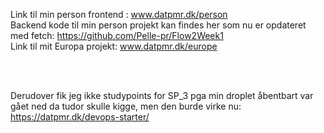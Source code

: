 Link til min person frontend : www.datpmr.dk/person <br>
Backend kode til min person projekt kan findes her som nu er opdateret med fetch: https://github.com/Pelle-pr/Flow2Week1 <br>
Link til mit Europa projekt: www.datpmr.dk/europe <br>

<br><br>

Derudover fik jeg ikke studypoints for SP_3 pga min droplet åbentbart var gået ned da tudor skulle kigge, men den burde virke nu: https://datpmr.dk/devops-starter/
